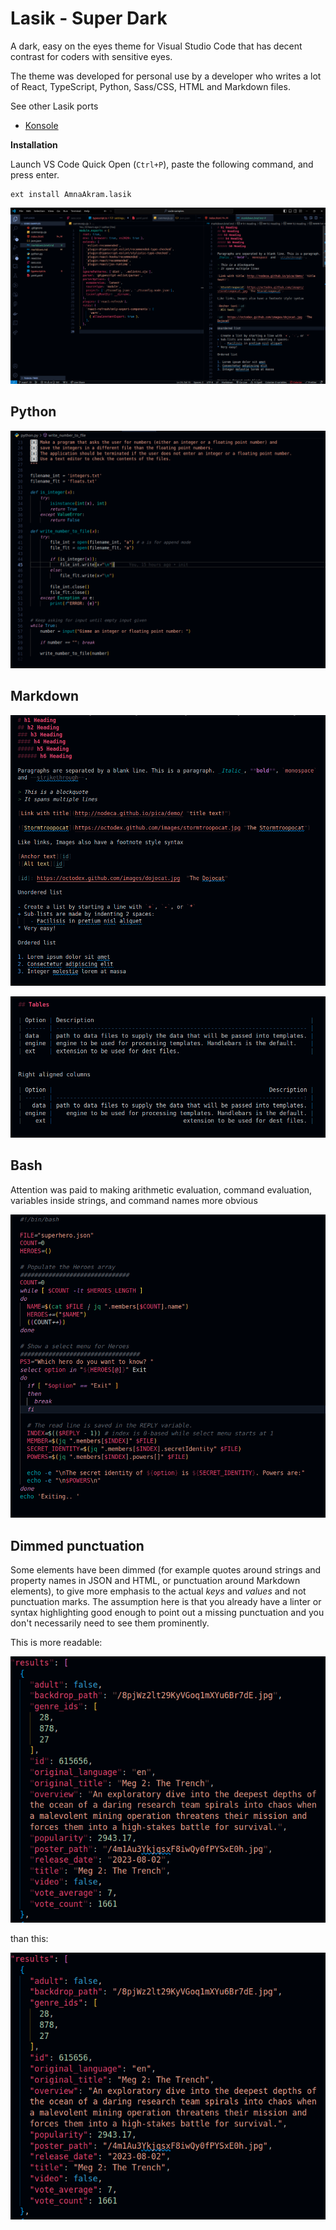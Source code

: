 # Lasik - Super Dark
A dark, easy on the eyes theme for Visual Studio Code that has decent contrast for coders with sensitive eyes.

The theme was developed for personal use by a developer who writes a lot of React, TypeScript, Python, Sass/CSS, HTML and Markdown files.

See other Lasik ports

- [Konsole](https://github.com/aamnah/lasik-konsole-theme)

**Installation**

Launch VS Code Quick Open (`Ctrl+P`), paste the following command, and press enter.

```
ext install AmnaAkram.lasik
```

![Screenshot](./images/screenshot.png)

## Python

![Python sample](./images/python-sample.png)

## Markdown

![Basic Markdown](./images/markdown-basics.png)

![Markdown Tables](./images/markdown-tables.png)

## Bash

Attention was paid to making arithmetic evaluation, command evaluation, variables inside strings, and command names more obvious

![Bash sample](./images/bash-sample.png)

## Dimmed punctuation

Some elements have been dimmed (for example quotes around strings and property names in JSON and HTML, or punctuation around Markdown elements), to give more emphasis to the actual _keys_ and _values_ and not punctuation marks. The assumption here is that you already have a linter or syntax highlighting good enough to point out a missing punctuation and you don't necessarily need to see them prominently.

This is more readable:

![Dimmed punctuation colors](./images/dimmed-punctuation-colors.png)

than this:

![Normal punctuation colors](./images/normal-punctuation-colors.png)
